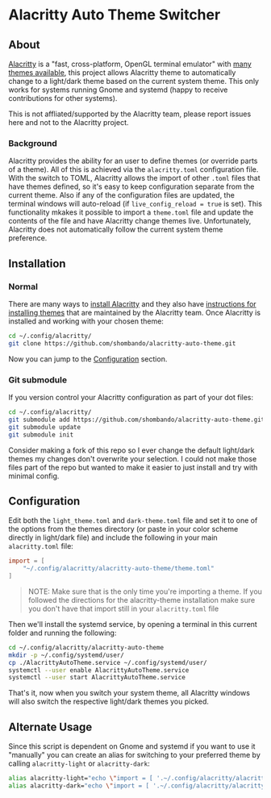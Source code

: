 # Alacritty Auto Theme Switcher

## About
[Alacritty](https://alacritty.org/) is a "fast, cross-platform, OpenGL terminal emulator" with [many themes available](https://github.com/alacritty/alacritty-theme), this project allows Alacritty theme to automatically change to a light/dark theme based on the current system theme. This only works for systems running Gnome and systemd (happy to receive contributions for other systems). 

This is not affliated/supported by the Alacritty team, please report issues here and not to the Alacritty project.

### Background
Alacritty provides the ability for an user to define themes (or override parts of a theme). All of this is achieved via the `alacritty.toml` configuration file. With the switch to TOML, Alacritty allows the import of other `.toml` files that have themes defined, so it's easy to keep configuration separate from the current theme. Also if any of the configuration files are updated, the terminal windows will auto-reload (if `live_config_reload = true` is set). This functionality mkakes it possible to import a `theme.toml` file and update the contents of the file and have Alacritty change themes live. Unfortunately, Alacritty does not automatically follow the current system theme preference. 

## Installation

### Normal
There are many ways to [install Alacritty](https://github.com/alacritty/alacritty/blob/master/INSTALL.md) and they also have [instructions for installing themes](https://github.com/alacritty/alacritty-theme?tab=readme-ov-file#installation) that are maintained by the Alacritty team. Once Alacritty is installed and working with your chosen theme: 
``` sh
cd ~/.config/alacritty/
git clone https://github.com/shombando/alacritty-auto-theme.git
```

Now you can jump to the [Configuration](#Configuration) section.

### Git submodule
If you version control your Alacritty configuration as part of your dot files:
``` sh
cd ~/.config/alacritty/
git submodule add https://github.com/shombando/alacritty-auto-theme.git
git submodule update
git submodule init
```
Consider making a fork of this repo so I ever change the default light/dark themes my changes don't overwrite your selection. I could not make those files part of the repo but wanted to make it easier to just install and try with minimal config.

## Configuration
Edit both the `light_theme.toml` and `dark-theme.toml` file and set it to one of the options from the themes directory (or paste in your color scheme directly in light/dark file) and include the following in your main `alacritty.toml` file:
```toml
import = [
    "~/.config/alacritty/alacritty-auto-theme/theme.toml"
]
```
>NOTE: Make sure that is the only time you're importing a theme. If you followed the directions for the alacritty-theme installation make sure you don't have that import still in your `alacritty.toml` file

Then we'll install the systemd service, by opening a terminal in this current folder and running the following:
``` sh
cd ~/.config/alacritty/alacritty-auto-theme
mkdir -p ~/.config/systemd/user/
cp ./AlacrittyAutoTheme.service ~/.config/systemd/user/
systemctl --user enable AlacrittyAutoTheme.service
systemctl --user start AlacrittyAutoTheme.service
```
That's it, now when you switch your system theme, all Alacritty windows will also switch the respective light/dark themes you picked.

## Alternate Usage
Since this script is dependent on Gnome and systemd if you want to use it "manually" you can create an alias for switching to your preferred theme by calling `alacritty-light` or `alacritty-dark`: 
``` sh
alias alacritty-light="echo \"import = [ '.~/.config/alacritty/alacritty-auto-theme/light_theme.toml' ]\" > ~/.config/alacritty/alacritty-auto-theme/theme.toml"
alias alacritty-dark="echo \"import = [ '.~/.config/alacritty/alacritty-auto-theme/dark_theme.toml' ]\" > ~/.config/alacritty/alacritty-auto-theme/theme.toml"
```

